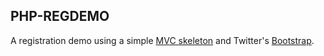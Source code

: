 ## PHP-REGDEMO

A registration demo using a simple [MVC skeleton](https://github.com/panique/php-mvc) and Twitter's [Bootstrap](https://github.com/twbs/bootstrap).
